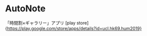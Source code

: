 # AutoNote
「時間割×ギャラリー」アプリ
[play store]{https://play.google.com/store/apps/details?id=ucl.hk69.hum2019}
